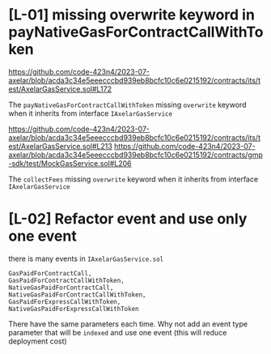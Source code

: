 # [L-01] missing overwrite keyword in payNativeGasForContractCallWithToken
https://github.com/code-423n4/2023-07-axelar/blob/acda3c34e5eeecccbd939eb8bcfc10c6e0215192/contracts/its/test/AxelarGasService.sol#L172

The `payNativeGasForContractCallWithToken` missing `overwrite` keyword when it inherits from interface `IAxelarGasService`

https://github.com/code-423n4/2023-07-axelar/blob/acda3c34e5eeecccbd939eb8bcfc10c6e0215192/contracts/its/test/AxelarGasService.sol#L213
https://github.com/code-423n4/2023-07-axelar/blob/acda3c34e5eeecccbd939eb8bcfc10c6e0215192/contracts/gmp-sdk/test/MockGasService.sol#L206

The `collectFees` missing `overwrite` keyword when it inherits from interface `IAxelarGasService`
# [L-02] Refactor event and use only one event
there is many events in `IAxelarGasService.sol`
```
GasPaidForContractCall,
GasPaidForContractCallWithToken,
NativeGasPaidForContractCall,
NativeGasPaidForContractCallWithToken,
GasPaidForExpressCallWithToken,
NativeGasPaidForExpressCallWithToken
```
There have the same parameters each time. Why not add an event type parameter that will be `indexed` and use one event (this will reduce deployment cost)